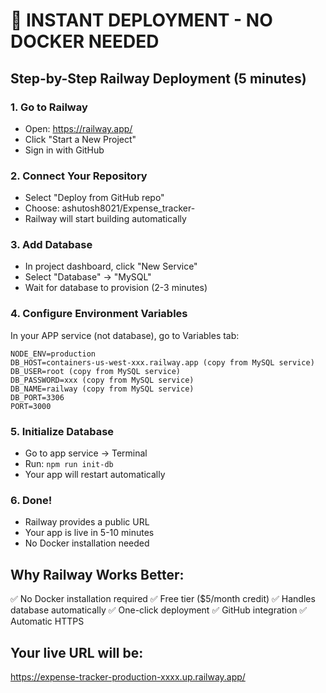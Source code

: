 # 🚀 INSTANT DEPLOYMENT - NO DOCKER NEEDED

## Step-by-Step Railway Deployment (5 minutes)

### 1. Go to Railway
- Open: https://railway.app/
- Click "Start a New Project"
- Sign in with GitHub

### 2. Connect Your Repository
- Select "Deploy from GitHub repo"
- Choose: ashutosh8021/Expense_tracker-
- Railway will start building automatically

### 3. Add Database
- In project dashboard, click "New Service"
- Select "Database" → "MySQL"
- Wait for database to provision (2-3 minutes)

### 4. Configure Environment Variables
In your APP service (not database), go to Variables tab:

```
NODE_ENV=production
DB_HOST=containers-us-west-xxx.railway.app (copy from MySQL service)
DB_USER=root (copy from MySQL service)
DB_PASSWORD=xxx (copy from MySQL service) 
DB_NAME=railway (copy from MySQL service)
DB_PORT=3306
PORT=3000
```

### 5. Initialize Database
- Go to app service → Terminal
- Run: `npm run init-db`
- Your app will restart automatically

### 6. Done!
- Railway provides a public URL
- Your app is live in 5-10 minutes
- No Docker installation needed

## Why Railway Works Better:
✅ No Docker installation required
✅ Free tier ($5/month credit)
✅ Handles database automatically
✅ One-click deployment
✅ GitHub integration
✅ Automatic HTTPS

## Your live URL will be:
https://expense-tracker-production-xxxx.up.railway.app/
